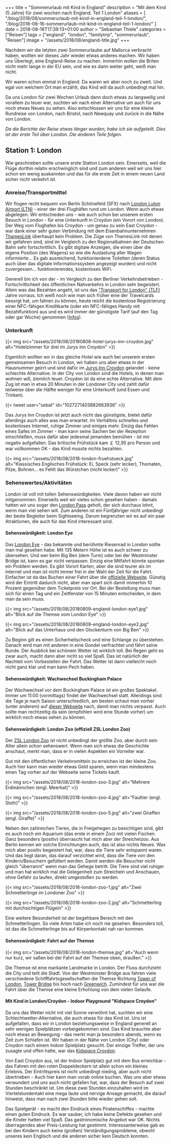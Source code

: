 +++
title = "Sommerurlaub mit Kind in England"
description = "Mit dem Kind (5 Jahre) für zwei wochen nach England. Teil 1 London"
aliases = [
  "/blog/2018/08/sommerurlaub-mit-kind-in-england-teil-1-london/",
  "/blog/2018-08-16-sommerurlaub-mit-kind-in-england-teil-1-london/"
  ]
date = 2018-08-16T17:39:13+01:00
author = "Sebastian Thiele"
categories = ["Reisen"]
tags = ["england", "london", "familytrip", "sommerurlaub", "Reisen"]
image = "/assets/2018/08/england-title.jpg"
+++

Nachdem wir die letzten zwei Sommerurlaube auf Mallorca verbracht haben, wollten wir dieses Jahr wieder etwas anderes machen. Wir haben uns Überlegt, eine England-Reise zu machen. Immerhin wollen die Briten nicht mehr lange in der EU sein, und wie es dann weiter geht, weiß man nicht.

Wir waren schon einmal in England. Da waren wir aber noch zu zweit. Und egal von welchem Ort man erzählt, das Kind will da auch unbedingt mal hin.

Da uns London für zwei Wochen Urlaub dann doch etwas zu langweilig und vorallem zu teuer war, suchten wir nach einer Alternative um auch für uns noch etwas Neues zu sehen. Also entschlossen wir uns für eine kleine Rundreise von London, nach Bristol, nach Newquay und zurück in die Nähe von London.

_Da die Berichte der Reise etwas länger wurden, habe ich sie aufgeteilt. Dies ist der erste Teil über London. Die anderen Teile folgen._

## Station 1: London

Wie geschrieben sollte unsere erste Station London sein. Einerseits, weil die Flüge dorthin relativ erschwinglich sind und zum anderen weil wir uns hier schon ein wenig auskannten und das für die erste Zeit in einem neuen Land sicher nicht verkehrt ist.

### Anreise/Transportmittel

Wir flogen recht bequem von Berlin Schönefeld (SFX) nach [London Luton Airport (LTN)](https://www.london-luton.co.uk/) - einer der drei Flughäfen rund um London. Wenn auch etwas abgelegen. Wir entschieden uns - wie auch schon bei unserem ersten Besuch in London - für eine Unterkunft in Croydon (ein Vorort von London). Der Weg vom Flughafen bis Croydon - um genau zu sein East Croydon - war dank einer sehr guten Verbindung mit dem Eisenbahnunternehmen [ThamesLink](https://www.thameslinkrailway.com/) überhaupt kein Problem. Die Züge von ThamesLink mit denen wir gefahren sind, sind im Vergleich zu den Regionalbahnen der Deutschen Bahn sehr fortschrittlich. Es gibt digitale Anzeigen, die einen über die eigene Position (des Wagens) so wie die Auslastung aller Wagen informierte... Es gab ausreichend, funktionierdene Toiletten (deren Status auch über das digitale Informationssystem angezeigt wurden) und nicht zuvergessen... funktionierendes, kostenloses WiFi.

Generell bin ich von der - im Vergleich zu den Berliner Verkehrsbetrieben - Fortschritlichkeit des öffentlichen Nahverkehrs in London sehr begeistert. Allein was das Bezahlen angeht, ist uns das ["Transport for London" (TLF)](https://tfl.gov.uk/) Jahre vorraus. Ich weiß noch wie man sich früher eine der Travelcards besorgt hat, um fahren zu können, heute reicht die kostenlose Registrierung einer NFC-fähigen Kreditkarte (oder ein NFC-fähiges Handy mit Bezahlfunktion) aus und es wird immer der günstigste Tarif (auf den Tag oder gar Woche) genommen ([Infos](https://tfl.gov.uk/fares-and-payments/contactless)).

### Unterkunft

{{< img src="/assets/2018/08/20180808-hotel-jurys-inn-croydon.jpg" alt="Hotelzimmer für drei im Jurys Inn Croydon" >}}

Eigentlich wollten wir in das gleiche Hotel wie auch bei unserem ersten gemeinsamen Besuch in London, wir haben uns aber etwas in der Hausnummer geirrt und sind dafür im [Jurys Inn Croydon](https://www.jurysinns.com/hotels/london/croydon) gelandet - keine schlechte Alternative. In der City von London sind die Hotels, in denen man wohnen will, ziemlich teuer. Croydon ist da eine echte Alternative. Mit dem Zug ist man in etwa 20 Minuten in der Londoner City und zahlt dafür teilweise über die Hälfte weniger für eine Unterkunft (und Essen und Trinken).

{{< tweet user="sebat" id="1027271403882663936" >}}

Das Jurys Inn Croydon ist jetzt auch nicht das günstigste, bietet dafür allerdings auch alles was man erwartet. Im Verhältnis schnelles und kostenloses Internet, ruhige Zimmer und einiges mehr. Einzig das Fehlen eines Safes im Zimmer - man kann seine Sachen bei der Rezeption einschließen, muss dafür aber jedesmal jemanden bemühen - ist mir negativ aufgefallen. Das britische Frühstück kam ￡ 12,95 pro Person und war vollkommen OK - das Kind musste nichts bezahlen.

{{< img src="/assets/2018/08/2018-london-fruehstueck.jpg" alt="Klassisches Englisches Frühstück: Ei, Speck (sehr lecker), Thomaten, Pilze, Bohnen... es Fehlt das Würstchen (nicht lecker)" >}}

### Sehenswertes/Aktivitäten

London ist voll mit tollen Sehenswürdigkeiten. Viele davon haben wir nicht mitgenommen. Einerseits weil wir vieles schon gesehen haben - damals hatten wir uns sogar den [London Pass](https://www.londonpass.com/) geholt, der sich durchaus lohnt, wenn man viel sehen will. Zum anderen ist ein Fünfjähriger nicht unbedingt der beste Begleiter beim Sightseeing. Darum begrenzten wir es auf ein paar Atraktionen, die auch für das Kind interessant sind.

#### Sehenswürdigkeit: London Eye

Das [London Eye](https://de.wikipedia.org/wiki/London_Eye) - das bekannte und berühmte Riesenrad in London sollte man mal gesehen habe. Mit 135 Metern Höhe ist es auch schwer zu übersehen. Und wer beim Big Ben (dem Turm) oder bei der Westminster Bridge ist, kann es gar nicht verpassen. Einzig eine Mitfahrt könnte spontan ein Problem werden. Es gibt Vorort Karten, aber die sind teurer als im Internet und man ist nicht immer frei in der Wahl der Zeit für die Fahrt. Einfacher ist da das Buchen einer Fahrt über die [offizielle Webseite](https://www.londoneye.com/). Günstig wird der Eintritt dadurch nicht, aber man spart sich damit immerhin 10 Prozent gegenüber dem Ticketpreis vor Ort.  Bei der Bestellung muss man sich für einen Tag und ein Zeitfenster von 15 Minuten entscheiden, in dem man da sein muss.

{{< img src="/assets/2018/08/20180809-england-london-eye1.jpg" alt="Blick auf die Themse vom London Eye" >}}

{{< img src="/assets/2018/08/20180809-england-london-eye2.jpg" alt="Blick auf das Unterhaus und den Glockenturm von Big Ben" >}}


Zu Beginn gilt es einen Sicherheitscheck und eine Schlange zu überstehen. Danach wird man mit anderen in eine Gondel verfrachtet und fährt seine Runde. Der Ausblick bei schönem Wetter ist wirklich toll. Bei Regen geht es zwar auch, macht dann aber nicht so viel Spaß. Das ist natürlich der Nachteil vom Vorbestellen der Fahrt. Das Wetter ist dann vielleicht noch nicht ganz klar und man kann Pech haben.

#### Sehenswürdigkeit: Wachwechsel Buckingham Palace

Der Wachwechsel vor dem Buckingham Palace ist ein großes Spektakel. Immer um 11:00 (vormittags) findet der Wachwechsel statt. Allerdings sind die Tage je nach Saison unterschiedlich, am besten schaut man vorher (unter anderem) auf [dieser Webseite](https://changing-guard.com/dates-buckingham-palace.html) nach, damit man nichts verpasst. Auch sollte man rechtzeitig da sein (empfohlen wird eine Stunde vorher) um wirklich noch etwas sehen zu können.

#### Sehenswürdigkeit: London Zoo (offiziell ZSL London Zoo)

Der [ZSL London Zoo](https://www.zsl.org/zsl-london-zoo) ist nicht unbedingt der größte Zoo, aber durch sein Alter allein schon sehenswert. Wenn man sich etwas die Geschichte anschaut, merkt man, dass er in vielen Aspekten ein Vorreiter war.

Gut mit den öffentlichen Verkehrsmitteln zu erreichen ist der kleine Zoo. Auch hier kann man wieder etwas Geld sparen, wenn man mindestens einen Tag vorher auf der Webseite seine Tickets kauft.

{{< img src="/assets/2018/08/2018-london-zoo-3.jpg" alt="Mehrere Erdmännchen (engl. Meerkat)" >}}

{{< img src="/assets/2018/08/2018-london-zoo-4.jpg" alt="Faultier (engl. Sloth)" >}}

{{< img src="/assets/2018/08/2018-london-zoo-5.jpg" alt="zwei Giraffen (engl. Giraffe)" >}}

Neben den zahlreichen Tieren, die in Freigehegen zu besichtigen sind, gibt es auch noch ein Aquarium (das erste in einem Zoo) mit vielen Fischen. Ganz besonders (positiv) überrascht hat mich aber der Streichelzoo. Aus Berlin kennen wir solche Einrichtungen auch, das ist also nichts Neues. Was mich aber positiv begeistert hat, war, dass die Tiere sehr entspannt waren. Und das liegt daran, das darauf verzichtet wird, dass die Tiere von den Kindern/Besuchern gefüttert werden. Damit werden die Besucher nicht gleich "überrannt" wenn man das Gehege betritt. Die Tiere sind viel ruhiger und man hat wirklich mal die Gelegenheit zum Streicheln und Anschauen, ohne Gefahr zu laufen, direkt umgestoßen zu werden.

{{< img src="/assets/2018/08/2018-london-zoo-1.jpg" alt="Zwei Schmetterlinge im Londoner Zoo" >}}

{{< img src="/assets/2018/08/2018-london-zoo-2.jpg" alt="Schmetterling mit durchsichtigen Flügeln" >}}

Eine weitere Besonderheit ist der begehbare Bereich mit den Schmetterlingen. So viele Arten habe ich noch nie gesehen. Besonders toll, ist das die Schmetterlinge bis auf Körperkontakt nah ran kommen.

#### Sehenswürdigkeit: Fahrt auf der Themse

{{< img src="/assets/2018/08/2018-london-themse.jpg" alt="Auch wenn nur kurz, wir saßen bei der Fahrt auf der Themse oben, draußen." >}}

Die Themse ist eine markante Landmarke in London. Der Fluss durchzieht die City und teilt die Stadt. Von der Westminster Bridge aus fahren viele verschiedene Schifffahrtsgesellschaften die Themse Richtung [Tower of London](https://de.wikipedia.org/wiki/Tower_of_London), [Tower Bridge](https://de.wikipedia.org/wiki/Tower_Bridge) bis hoch nach [Greenwich](https://de.wikipedia.org/wiki/Greenwich_(London)). Zumindest für uns war die Fahrt über die Themse eine kleine Erhohlung von dem vielen Gelaufe.

#### Mit Kind in London/Croydon - Indoor Playground "Kidspace Croydon"

Da uns das Wetter nicht mit viel Sonne verwöhnt hat, suchten wir eine Schlechtwetter-Alternative, die auch etwas für das Kind ist. Uns ist aufgefallen, dass wir in London beziehungsweise in England generell an sehr wenigen Spielplätzen vorbeigekommen sind. Das Kind brauchte aber noch etwas an Bewegung - das merkt man ja besonders abends, wenn es Zeit zum Schlafen ist. Wir haben in der Nähe von London (City) oder Croydon nach einem Indoor Spielplatz gesucht. Der einzige Treffer, der uns zusagte und offen hatte, war das [Kidspace Croydon](https://kidspaceadventures.com/croydon/).

Von East Croydon aus, ist der Indoor Spielplatz gut mit dem Bus erreichbar - das Fahren mit den roten Doppeldeckern ist allein schon ein kleines Erlebnis. Der Eintrittspreis ist nicht unbedingt niedrig, aber auch nicht übertrieben - Auch hier kann man vorab online buchen. Was uns aber etwas verwundert und uns auch nicht gefallen hat, war, dass der Besuch auf zwei Stunden beschränkt ist. Um diese zwei Stunden einzuhalten wird im Viertelstundentakt eine mega laute und nervige Ansage gemacht, die darauf hinweist, dass man nach zwei Stunden bitte wieder gehen soll.

Das Spielgerät - es macht den Eindruck eines Piratenschiffes - machte einen guten Eindruck. Es war sauber, ich habe keine Defekte gesehen und die Kinder hatten viel Spaß. Das gastronomische Angebot war OK. Nichts überragendes aber Preis-Leistung hat gestimmt. Interessanterweise gab es bei den Kindern auch keine (großen) Verständigungsprobleme, obwohl unseres kein Englisch und die anderen sicher kein Deutsch konnten.
